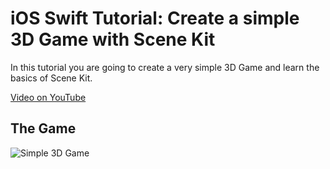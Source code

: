 # iOS Swift Tutorial: Create a simple 3D Game with Scene Kit

In this tutorial you are going to create a very simple 3D Game and learn the basics of Scene Kit.

[Video on YouTube](https://youtu.be/haZmF3ZYIYc)

## The Game

![Simple 3D Game](https://media.giphy.com/media/26xBOgdysGM9r8JB6/source.gif)
